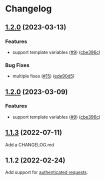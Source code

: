 # Changelog

## [1.2.0](https://github.com/pyroscope-io/grafana-datasource-plugin/compare/v1.1.3...v1.2.0) (2023-03-13)


### Features

* support template variables ([#9](https://github.com/pyroscope-io/grafana-datasource-plugin/issues/9)) ([cbe396c](https://github.com/pyroscope-io/grafana-datasource-plugin/commit/cbe396c46eb830e016f055b545cc62e292cc3b7b))


### Bug Fixes

* multiple fixes ([#15](https://github.com/pyroscope-io/grafana-datasource-plugin/issues/15)) ([ede90d5](https://github.com/pyroscope-io/grafana-datasource-plugin/commit/ede90d590b8b92cdaa60d71ae4535a90f50ac4f2))

## [1.2.0](https://github.com/pyroscope-io/grafana-datasource-plugin/compare/v1.1.3...v1.2.0) (2023-03-09)


### Features

* support template variables ([#9](https://github.com/pyroscope-io/grafana-datasource-plugin/issues/9)) ([cbe396c](https://github.com/pyroscope-io/grafana-datasource-plugin/commit/cbe396c46eb830e016f055b545cc62e292cc3b7b))

## [1.1.3](https://github.com/pyroscope-io/pyroscope/compare/@pyroscope/datasource-plugin@1.1.4...@pyroscope/datasource-plugin@1.1.5) (2022-07-11)
Add a CHANGELOG.md


## 1.1.2 (2022-02-24)
Add support for [authenticated requests](https://github.com/pyroscope-io/pyroscope/pull/844).
